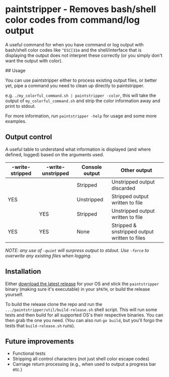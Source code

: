 # paintstripper - Removes bash/shell color codes from command/log output

A useful command for when you have command or log output with bash/shell color codes like `^ESC[31m` and the shell/interface that is displaying the output does not interpret these correctly (or you simply don't want the output with color).

## Usage

You can use paintstripper either to process existing output files, or better yet, pipe a command you need to clean up directly to paintstripper.

e.g. `./my_colorful_command.sh | paintstripper -color`, this will take the output of `my_colorful_command.sh` and strip the color information away and print to stdout.

For more information, run `paintstripper -help` for usage and some more examples.

## Output control

A useful table to understand what information is displayed (and where defined, logged) based on the arguments used.

| -write-stripped | -write-unstripped | Console output | Other output                                  |
|-----------------|-------------------|----------------|-----------------------------------------------|
|                 |                   | Stripped       | Unstripped output discarded                   |
|       YES       |                   | Unstripped     | Stripped output written to file               |
|                 |        YES        | Stripped       | Unstripped output written to file             |
|       YES       |        YES        | None           | Stripped & snstripped output written to files |

*NOTE: any use of `-quiet` will surpress output to stdout. Use `-force` to overwrite any existing files when logging.*

## Installation

Either [download the latest release](https://github.com/sparkcodeuk/paintstripper/releases) for your OS and stick the `paintstripper` binary (making sure it's executable) in your `$PATH`, or build the release yourself.

To build the release clone the repo and run the `.../paintstripper/util/build-release.sh` shell script. This will run some tests and then build for all supported OS's their respective binaries. You can then grab the one you need. (You can also run `go build`, but you'll forgo the tests that `build-release.sh` runs).

## Future improvements

* Functional tests
* Stripping all control characters (not just shell color escape codes)
* Carriage return processing (e.g., when used to output a progress bar etc.)
